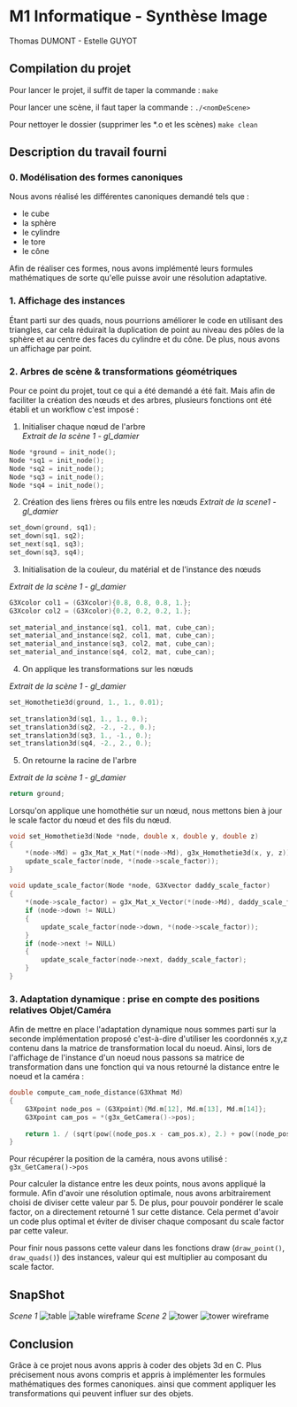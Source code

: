 # M1 Informatique - Synthèse Image
Thomas DUMONT - Estelle GUYOT
 
## Compilation du projet
 
Pour lancer le projet, il suffit de taper la commande : `make`
 
Pour lancer une scène, il faut taper la commande : `./<nomDeScene>`
 
Pour nettoyer le dossier (supprimer les *.o et les scènes) `make clean`
 
## Description du travail fourni
 
### 0. Modélisation des formes canoniques
 
Nous avons réalisé les différentes canoniques demandé tels que :
- le cube
- la sphère
- le cylindre
- le tore
- le cône
 
Afin de réaliser ces formes, nous avons implémenté leurs formules mathématiques de sorte qu'elle puisse avoir une résolution adaptative.
 
### 1. Affichage des instances
 
Étant parti sur des quads, nous pourrions améliorer le code en utilisant des triangles, car cela réduirait la duplication de point au niveau des pôles de la sphère et au centre des faces du cylindre et du cône. De plus, nous avons un affichage par point.
 
### 2. Arbres de scène & transformations géométriques
 
Pour ce point du projet, tout ce qui a été demandé a été fait. Mais afin de faciliter la création des nœuds et des arbres, plusieurs fonctions ont été établi et un workflow c'est imposé :
1. Initialiser chaque nœud de l'arbre \
*Extrait de la scène 1 - gl_damier*
```c
Node *ground = init_node();
Node *sq1 = init_node();
Node *sq2 = init_node();
Node *sq3 = init_node();
Node *sq4 = init_node();
```
2. Création des liens frères ou fils entre les nœuds
*Extrait de la scene1 - gl_damier*
```c
set_down(ground, sq1);
set_down(sq1, sq2);
set_next(sq1, sq3);
set_down(sq3, sq4);
```
3. Initialisation de la couleur, du matérial et de l'instance des nœuds
 
*Extrait de la scène 1 - gl_damier*
```c
G3Xcolor col1 = (G3Xcolor){0.8, 0.8, 0.8, 1.};
G3Xcolor col2 = (G3Xcolor){0.2, 0.2, 0.2, 1.};
 
set_material_and_instance(sq1, col1, mat, cube_can);
set_material_and_instance(sq2, col1, mat, cube_can);
set_material_and_instance(sq3, col2, mat, cube_can);
set_material_and_instance(sq4, col2, mat, cube_can);
```
 
4. On applique les transformations sur les nœuds
 
*Extrait de la scène 1 - gl_damier*
```c
set_Homothetie3d(ground, 1., 1., 0.01);
 
set_translation3d(sq1, 1., 1., 0.);
set_translation3d(sq2, -2., -2., 0.);
set_translation3d(sq3, 1., -1., 0.);
set_translation3d(sq4, -2., 2., 0.);
```
 
5. On retourne la racine de l'arbre
 
*Extrait de la scène 1 - gl_damier*
```c
return ground;
```
 
Lorsqu'on applique une homothétie sur un nœud, nous mettons bien à jour le scale factor du nœud et des fils du nœud.
 
```c
void set_Homothetie3d(Node *node, double x, double y, double z)
{
    *(node->Md) = g3x_Mat_x_Mat(*(node->Md), g3x_Homothetie3d(x, y, z));
    update_scale_factor(node, *(node->scale_factor));
}
 
void update_scale_factor(Node *node, G3Xvector daddy_scale_factor)
{
    *(node->scale_factor) = g3x_Mat_x_Vector(*(node->Md), daddy_scale_factor);
    if (node->down != NULL)
    {
        update_scale_factor(node->down, *(node->scale_factor));
    }
    if (node->next != NULL)
    {
        update_scale_factor(node->next, daddy_scale_factor);
    }
}
```
 
### 3. Adaptation dynamique : prise en compte des positions relatives Objet/Caméra
 
Afin de mettre en place l'adaptation dynamique nous sommes parti sur la seconde implémentation proposé c'est-à-dire d'utiliser les coordonnés x,y,z contenu dans la matrice de transformation local du noeud. Ainsi, lors de l'affichage de l'instance d'un noeud nous passons sa matrice de transformation dans une fonction qui va nous retourné la distance entre le noeud et la caméra :
 
```c
double compute_cam_node_distance(G3Xhmat Md)
{
    G3Xpoint node_pos = (G3Xpoint){Md.m[12], Md.m[13], Md.m[14]};
    G3Xpoint cam_pos = *(g3x_GetCamera()->pos);
 
    return 1. / (sqrt(pow((node_pos.x - cam_pos.x), 2.) + pow((node_pos.y - cam_pos.y), 2.) + pow((node_pos.z - cam_pos.z), 2.)) / 5.);
}
```
 
Pour récupérer la position de la caméra, nous avons utilisé : `g3x_GetCamera()->pos`
 
Pour calculer la distance entre les deux points, nous avons appliqué la formule. Afin d'avoir une résolution optimale, nous avons arbitrairement choisi de diviser cette valeur par 5. De plus, pour pouvoir pondérer le scale factor, on a directement retourné 1 sur cette distance. Cela permet d'avoir un code plus optimal et éviter de diviser chaque composant du scale factor par cette valeur. 

Pour finir nous passons cette valeur dans les fonctions draw (`draw_point()`, `draw_quads()`) des instances, valeur qui est multiplier au composant du scale factor. 

## SnapShot

*Scene 1*
![table](./snapshot/Tables.png)
![table wireframe](./snapshot/table_wire.png)
*Scene 2*
![tower](./snapshot/tower.png)
![tower wireframe](./snapshot/tower_wire.png)

## Conclusion

Grâce à ce projet nous avons appris à coder des objets 3d en C. Plus précisement nous avons compris et appris à implémenter les formules mathématiques des formes canoniques. ainsi que comment appliquer les transformations qui peuvent influer sur des objets. 

